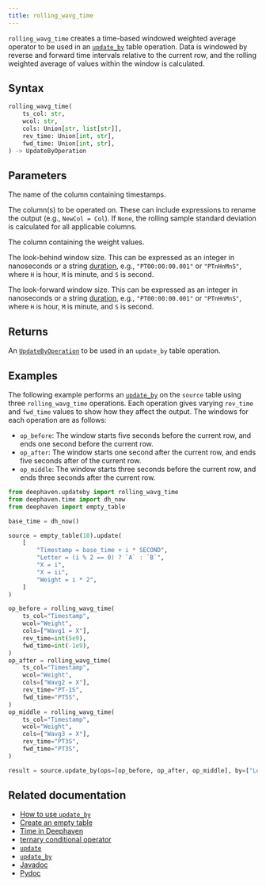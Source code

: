 ```yaml
---
title: rolling_wavg_time
---
```


`rolling_wavg_time` creates a time-based windowed weighted average operator to be used in an [`update_by`](./updateBy.md) table operation. Data is windowed by reverse and forward time intervals relative to the current row, and the rolling weighted average of values within the window is calculated.

## Syntax

```python syntax
rolling_wavg_time(
    ts_col: str,
    wcol: str,
    cols: Union[str, list[str]],
    rev_time: Union[int, str],
    fwd_time: Union[int, str],
) -> UpdateByOperation
```

## Parameters

<ParamTable>
<Param name="ts_col" type="str">

The name of the column containing timestamps.

</Param>

<Param name="cols" type="Union[str, list[str]]">

The column(s) to be operated on. These can include expressions to rename the output (e.g., `NewCol = Col`). If `None`, the rolling sample standard deviation is calculated for all applicable columns.

</Param>
<Param name="wcol" type="str">

The column containing the weight values.

</Param>
<Param name="rev_time" type="Union[int,str]">

The look-behind window size. This can be expressed as an integer in nanoseconds or a string [duration](../../query-language/types/durations.md), e.g., `"PT00:00:00.001"` or `"PTnHnMnS"`, where `H` is hour, `M` is minute, and `S` is second.

</Param>
<Param name="fwd_time" type="Union[int,str]">

The look-forward window size. This can be expressed as an integer in nanoseconds or a string [duration](../../query-language/types/durations.md), e.g., `"PT00:00:00.001"` or `"PTnHnMnS"`, where `H` is hour, `M` is minute, and `S` is second.

</Param>
</ParamTable>

## Returns

An [`UpdateByOperation`](./updateBy.md#parameters) to be used in an `update_by` table operation.

## Examples

The following example performs an [`update_by`](./updateBy.md) on the `source` table using three `rolling_wavg_time` operations. Each operation gives varying `rev_time` and `fwd_time` values to show how they affect the output. The windows for each operation are as follows:

- `op_before`: The window starts five seconds before the current row, and ends one second before the current row.
- `op_after`: The window starts one second after the current row, and ends five seconds after of the current row.
- `op_middle`: The window starts three seconds before the current row, and ends three seconds after the current row.

```python order=source,result
from deephaven.updateby import rolling_wavg_time
from deephaven.time import dh_now
from deephaven import empty_table

base_time = dh_now()

source = empty_table(10).update(
    [
        "Timestamp = base_time + i * SECOND",
        "Letter = (i % 2 == 0) ? `A` : `B`",
        "X = i",
        "X = ii",
        "Weight = i * 2",
    ]
)

op_before = rolling_wavg_time(
    ts_col="Timestamp",
    wcol="Weight",
    cols=["Wavg1 = X"],
    rev_time=int(5e9),
    fwd_time=int(-1e9),
)
op_after = rolling_wavg_time(
    ts_col="Timestamp",
    wcol="Weight",
    cols=["Wavg2 = X"],
    rev_time="PT-1S",
    fwd_time="PT5S",
)
op_middle = rolling_wavg_time(
    ts_col="Timestamp",
    wcol="Weight",
    cols=["Wavg3 = X"],
    rev_time="PT3S",
    fwd_time="PT3S",
)

result = source.update_by(ops=[op_before, op_after, op_middle], by=["Letter"])
```

## Related documentation

- [How to use `update_by`](../../../how-to-guides/use-update-by.md)
- [Create an empty table](../../../how-to-guides/new-and-empty-table.md#empty_table)
- [Time in Deephaven](../../../conceptual/time-in-deephaven.md)
- [ternary conditional operator](../../../how-to-guides/ternary-if-how-to.md)
- [`update`](../select/update.md)
- [`update_by`](./updateBy.md)
- [Javadoc](https://deephaven.io/core/javadoc/io/deephaven/api/updateby/UpdateByOperation.html#RollingWAvg(java.lang.String,java.time.Duration,java.time.Duration,java.lang.String,java.lang.String...))
- [Pydoc](/core/pydoc/code/deephaven.updateby.html#deephaven.updateby.rolling_wavg_time)
